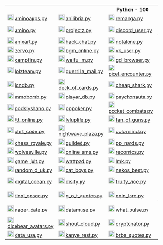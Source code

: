 <body>
  <table>
    <tr> <th colspan="5">Python - 100</th> </tr>
    <tr>
      <td>
        <img src="https://aminoapps.com/static/img/amino-logo-ld.png" height="20px">
        <a href="https://github.com/dee-shar/aminoapps.py"> aminoapps.py </a> </td>
      <td>
        <img src="https://anilibria.app/res/icons/ic_anilibria_white.svg" height="20px">
        <a href="https://github.com/dee-shar/anilibria.py"> anilibria.py </a> </td>
      <td>
        <img src="https://user-images.githubusercontent.com/77536370/229271639-8d9834f9-b983-470b-833b-35ab9496e93d.svg" height="20px">
        <a href="https://github.com/dee-shar/remanga.py"> remanga.py </a> </td>
      <td>
        <img src="https://sun9-66.userapi.com/s/v1/if1/Yaj0rTAS--iQS0Cf_b4Wv3mbHwkjYLRG6MbbwzKqVbg5mL79CHtSJe5OzFm1rTDLKcdfYRxJ.jpg?size=220x220&quality=96&type=album" height="20px">
        <a href="https://github.com/dee-shar/randstuff.py"> randstuff.py </a> </td>
      <td>
        <img src="https://i.postimg.cc/cCm4FTYk/svgexport-1-1.png", height="20px">
        <a href="https://github.com/dee-shar/author_today.py"> author_today.py </a> </td>
    </tr>
    <tr>
      <td>
        <img src="https://pbs.twimg.com/profile_images/1126922506286325761/x4T2PAkG_400x400.png" height="20px">
        <a href="https://github.com/dee-shar/amino.py"> amino.py </a> </td>
      <td>
        <img src="https://play-lh.googleusercontent.com/l85wmjBOqRAwoDaKKO4_aEwjBSZnLTXS52FvlB-yW4Tmp9b48geIM3xcZbBVzNsNQxE" height="20px">
        <a href="https://github.com/dee-shar/projectz.py"> projectz.py </a> </td>
      <td>
        <img src="https://discord.com/assets/847541504914fd33810e70a0ea73177e.ico" height="20px">
        <a href="https://github.com/dee-shar/discord_user.py"> discord_user.py </a> </td>
      <td>
        <img src="https://play-lh.googleusercontent.com/xBMmaATox_2z_rb76UCJjh89iWITz6Ivqq4FyguM6bpi7429suZHIoB-exrAAJkyrQ" height="20px">
        <a href="https://github.com/dee-shar/checkers_online.py"> checkers_online.py </a> </td>
      <td>
        <img src="https://play-lh.googleusercontent.com/TQDa6xjLfzjRV_MtTOsGYHaxEpJ7A5WvEYj7hmTx6bB0Jj6H2tSWiB-cVVT0LDXEaDDP" height="20px">
        <a href="https://github.com/dee-shar/one_h_one_online.py"> one_h_one_online.py </a> </td>
    </tr>
    <tr>
      <td>
        <img src="https://anixart.tv/images/logo.svg" height="20px">
        <a href="https://github.com/dee-shar/anixart.py"> anixart.py </a> </td>
      <td>
        <img src="https://play-lh.googleusercontent.com/UGqSCx96rFlYX_P8YIzUBUo9g-q1J1Ba_dV1z0cxdBhWOmxZQODsPCDT7AQky7lBZA" height="20px">
        <a href="https://github.com/dee-shar/hack_chat.py"> hack_chat.py </a> </td>
      <td>
        <img src="https://web.archive.org/web/20230115155424im_/https://notalone.tv/images/logo.png" height="20px">
        <a href="https://github.com/dee-shar/notalone.py"> notalone.py </a> </td>
      <td>
        <img src="https://upload.wikimedia.org/wikipedia/commons/thumb/4/4e/VK_Compact_Logo.svg/768px-VK_Compact_Logo.svg.png" height="20px">
        <a href="https://github.com/dee-shar/vk_audio.py"> vk_audio.py </a> </td>
      <td>
        <img src="https://drrr.com/apple-touch-icon.png" height="20px">
        <a href="https://github.com/dee-shar/drrr.py"> drrr.py </a> </td>
    </tr>
    <tr>
      <td>
        <img src="https://play-lh.googleusercontent.com/O390Px9RxOiPsFMW6odpciUSpmacvzltXzQcBHLxMld8_PYFoGB7_K_73WJT6kt7hzQ=w240-h480-rw" height="20px">
        <a href="https://github.com/dee-shar/zervo.py"> zervo.py </a> </td>
      <td>
        <img src="https://play-lh.googleusercontent.com/HLpUkrTbePb7ygvmF4_3EZdsPMx7gH8USs5wGqSShjnUvsYBv0OxpgyMBhy_xDN0POWM=s200-rw" height="20px">
        <a href="https://github.com/dee-shar/bgm_online.py"> bgm_online.py </a> </td>
      <td>
        <img src="https://upload.wikimedia.org/wikipedia/commons/thumb/4/4e/VK_Compact_Logo.svg/768px-VK_Compact_Logo.svg.png" height="20px">
        <a href="https://github.com/dee-shar/vk_user.py"> vk_user.py </a> </td>
      <td>
        <img src="https://mcsrvstat.us/img/minecraft.png" height="20px">
        <a href="https://github.com/dee-shar/mcsrvstat.py"> mcsrvstat.py </a> </td>
      <td>
        <img src="https://play-lh.googleusercontent.com/WDoP-Jos3M3Y7Kp5ihcOdYFhf50u_flPHvx2j0YjFh-0cv8aQZo11eDkNo7qFTZWyq29" height="20px">
        <a href="https://github.com/dee-shar/capture.py"> capture.py </a> </td>
    </tr>
    <tr>
      <td>
        <img src="https://campfire.moe/logo512.png" height="20px">
        <a href="https://github.com/dee-shar/campfire.py"> campfire.py </a> </td>
      <td>
        <img src="https://waifu.im/favicon.ico" height="20px">
        <a href="https://github.com/dee-shar/waifu_im.py"> waifu_im.py </a> </td>
      <td>
        <img src="https://gdbrowser.com/assets/coin.png" height="20px">
        <a href="https://github.com/dee-shar/gd_browser.py"> gd_browser.py </a> </td>
      <td>
        <img src="https://crafatar.com/logo.png" height="20px">
        <a href="https://github.com/dee-shar/crafatar.py"> crafatar.py </a> </td>
      <td>
        <img src="https://tetr.io/res/logo.png" height="20px">
        <a href="https://github.com/dee-shar/tetr_io.py"> tetr_io.py </a> </td>
    </tr>
    <tr>
      <td>
        <img src="https://user-images.githubusercontent.com/77536370/217814702-adbdc1d5-dd6f-42e2-a8e3-cda9f428eb51.svg" height="20px">
        <a href="https://github.com/dee-shar/lolzteam.py"> lolzteam.py </a> </td>
      <td>
        <img src="https://img.guerrillamail.com/4/6/f/46f9fd8911b3a915c1fec119e9062d00.png" height="20px">
        <a href="https://github.com/dee-shar/guerrilla_mail.py"> guerrilla_mail.py </a> </td>
      <td>
        <img src="https://github.com/dee-shar/anixart.py/assets/77536370/dba37d92-e9d6-4cd2-af5f-c2e20675bd0a" height="20px">
        <a href="https://github.com/dee-shar/pixel_encounter.py"> pixel_encounter.py </a> </td>
      <td>
        <img src="https://www.chess.com/bundles/web/images/brand/chesscom_pawn.b51896bf.png" height="20px">
        <a href="https://github.com/dee-shar/chess_com.py"> chess_com.py </a> </td>
      <td>
        <img src="https://grustnogram.ru/favicon/apple-icon.png" height="20px">
        <a href="https://github.com/dee-shar/grustnogram.py"> grustnogram.py </a> </td>
    </tr>
    <tr>
      <td>
        <img src="https://services.garmin.com/appsLibraryBusinessServices_v0/rest/apps/c7c2f609-3290-417a-a2b3-30b80ef78f2a/icon/1ee1fcf3-7e16-4bb0-b949-0418df7378ec" height="20px">
        <a href="https://github.com/dee-shar/icndb.py"> icndb.py </a> </td>
      <td>
        <img src="http://deckofcardsapi.com/static/img/favicon/android-chrome-192x192.png" height="20px">
        <a href="https://github.com/dee-shar/deck_of_cards.py"> deck_of_cards.py </a> </td>
      <td>
        <img src="https://www.cheapshark.com/img/logo_text.png?v=1.0" height="20px">
        <a href="https://github.com/dee-shar/cheap_shark.py"> cheap_shark.py </a> </td>
      <td>
        <img src="https://www.gamerpower.com/assets/images/logo.png" height="20px">
        <a href="https://github.com/dee-shar/gamer_power.py"> gamer_power.py </a> </td>
      <td>
        <img src="https://anonfiles.com/static/logo.png" height="20px">
        <a href="https://github.com/dee-shar/anonfiles.py"> anonfiles.py </a> </td>
    </tr>
    <tr>
      <td>
        <img src="https://www.mmobomb.com/logo.png" height="20px">
        <a href="https://github.com/dee-shar/mmobomb.py"> mmobomb.py </a> </td>
      <td>
        <img src="https://playerdb.co/assets/images/logo.svg" height="20px">
        <a href="https://github.com/dee-shar/player_db.py"> player_db.py </a> </td>
      <td>
        <img src="https://psychonauts-api.netlify.app/static/media/psychonauts-logo.741d0b4d.png" height="20px">
        <a href="https://github.com/dee-shar/psychonauts.py"> psychonauts.py </a> </td>
      <td>
        <img src="https://web.archive.org/web/20210716123211im_/https://www.tronalddump.io/img/tronalddump_850x850.png" height="20px">
        <a href="https://github.com/dee-shar/tronald_dump.py"> tronald_dump.py </a> </td>
      <td>
        <img src="https://i.postimg.cc/0yCgF1Bm/19-54-25-logo.png" height="20px">
        <a href="https://github.com/dee-shar/forum_exbo.py"> forum_exbo.py </a> </td>
    </tr>
    <tr>
      <td>
        <img src="https://ideer.ru/icon.svg" height="20px">
        <a href="https://github.com/dee-shar/podslyshano.py"> podslyshano.py </a> </td>
      <td>
        <img src="https://play-lh.googleusercontent.com/GX1HP5GydfzTaAESUW3wluvdFLZLnfYUVfjMJReWb3KOb4BUqS0GbfpOyizVzAPrAD0" height="20px">
        <a href="https://github.com/dee-shar/pppoker.py"> pppoker.py <a> </td>
      <td>
        <img src="https://play-lh.googleusercontent.com/W0x7hw_30A1FONAdPJjf_6zbXCbsLnxqgFF8fhUoUZ4okYPfbLECUDj1vJ2toGlrcBIQ" height="20px">
        <a href="https://github.com/dee-shar/pocket_combats.py"> pocket_combats.py </a> </td>
      <td>
        <img src="https://besplatno-poker.com/wp-content/uploads/2017/03/logo.png" height="20px">
        <a href="https://github.com/dee-shar/poker_arena.py"> poker_arena.py </a> </td>
      <td>
        <img src="https://play-lh.googleusercontent.com/l5qIn_Cvhrte8ynxFbBDwUH0xnC_HsGsMOcypltkKUu6lug6uoAK4lkn6Q2VZkoalPdY" height="20px">
        <a href="https://github.com/dee-shar/gm_online.py"> gm_online.py </a> </td>
    </tr>
    <tr>
      <td>
        <img src="https://play-lh.googleusercontent.com/RBnroz1zv-Q0uMdJwNH90RAqdtp20bJzNITAfX2CxbnvcDcmD9nnpaagk4yrb3cT-0w" height="20px">
        <a href="https://github.com/dee-shar/ttt_online.py"> ttt_online.py </a> </td>
      <td>
        <img src="https://play-lh.googleusercontent.com/XuhLtB92lA2sOXgyMnC5ijCnCSaKJfij0NRbnVTlul_EL1eXmFt1BW67imYe5HlgLQ" height="20px">
        <a href="https://github.com/dee-shar/lvluplife.py"> lvluplife.py </a> </td>
      <td>
        <img src="https://play-lh.googleusercontent.com/zNTRSx2VkiG45oLR6hk5ppUl63aCxgK4gqxMdebnA5xUvWaXI_pVQq8GBQ-fM3mSXTM" height="20px">
        <a href="https://github.com/dee-shar/fan_of_guns.py"> fan_of_guns.py </a> </td>
      <td>
        <img src="https://play-lh.googleusercontent.com/uywltYg71rMi3AwWjLQeo8jIiRF8bZ95uPBcZHoXC8jpZtDA8M98yM78FOAEWPWwX5I" height="20px">
        <a href="https://github.com/dee-shar/hide_online.py"> hide_online.py </a> </td>
      <td>
        <img src="https://github.com/user-attachments/assets/6195de47-f1d4-477f-8f74-84f8741e1af4" height="20px">
        <a href="https://github.com/dee-shar/drrr_chat.py"> drrr_chat.py </a> </td>
    </tr>
    <tr>
      <td>
        <img src="https://images-apilist-fun.sfo2.cdn.digitaloceanspaces.com/shrtco.de_api_api.png" height="20px">
        <a href="https://github.com/dee-shar/shrt_code.py"> shrt_code.py </a> </td>
      <td>
        <img src="https://play-lh.googleusercontent.com/3zfxWSRXQgx_8SAdCySsSYV59EdW8CW0YW-hA7oZSiMnVBpgMG2luQHcVfDmRneRJA" height="20px">
        <a href="https://github.com/dee-shar/nightwave_plaza.py"> nightwave_plaza.py </a> </td>
      <td>
        <img src="http://colormind.io/img/logo_nav.svg" height="20px">
        <a href="https://github.com/dee-shar/colormind.py"> colormind.py </a> </td>
      <td>
        <img src="https://www.freetogame.com/assets/images/freetogame-logo.png" height="20px">
        <a href="https://github.com/dee-shar/free_to_game.py"> free_to_game.py </a> </td>
      <td>
        <img src="https://play-lh.googleusercontent.com/UbVxvDdZuooIGvhVc_jxrTECKHsFIWzX4mUZdkx26Qbc8uzg9_Yvc552QsMOHZqq2A" height="20px">
        <a href="https://github.com/dee-shar/among_chat.py"> among_chat.py </a> </td>
    </tr>
    <tr>
      <td>
        <img src="https://play-lh.googleusercontent.com/Kw2p-ZJ42YJ7KzMswCOlmUXyybn_ozRQzAWuRDYU99yqbK48WHDFKtywcQyIw3FBNQ" height="20px">
        <a href="https://github.com/dee-shar/chess_royale.py"> chess_royale.py </a> </td>
      <td>
        <img src="https://play-lh.googleusercontent.com/6So1NGvRZ1xLq5Y7gjth5jLv9yP_bMkeT4BYYaglZ9tM_oIgoDyEx79PenhceXLwBKpc" height="20px">
        <a href="https://github.com/dee-shar/guilded.py"> guilded.py </a> </td>
      <td>
        <img src="https://static.tildacdn.com/tild3330-3832-4066-a662-303132353330/logo_big.png" height="20px">
        <a href="https://github.com/dee-shar/pp_nards.py"> pp_nards.py </a> </td>
      <td>
        <img src="https://user-images.githubusercontent.com/77536370/209437723-ea36aa95-1ed8-454a-b205-f00330583127.png" height="20px">
        <a href="https://github.com/dee-shar/social_lib.py"> social_lib.py </a> </td>
      <td>
        <img src="https://play-lh.googleusercontent.com/irCKdYt7yTkBngsXhwuXuVaYRX8-v1JL6WEDBaHCj-cA_BsaBVfuarMwGvsjeXevclo=w240-h480-rw" height="20px">
        <a href="https://github.com/dee-shar/vent.py"> vent.py </a> </td>
    </tr>
    <tr>
      <td>
        <img src="https://wolvesville.com/static/media/logo_text.a219eb8e.png" height="20px">
        <a href="https://github.com/dee-shar/wolvesville.py"> wolvesville.py </a> </td>
      <td>
        <img src="https://play-lh.googleusercontent.com/napDdeoQAsGmvzaHVMT_iMRqjvo5tB9uGXkaoxfTDGFcLgqq_A39BD-dpff1fLSKH64=w240-h480-rw" height="20px">
        <a href="https://github.com/dee-shar/online_sms.py"> online_sms.py </a> </td>
      <td>
        <img src="https://user-images.githubusercontent.com/77536370/229271639-8d9834f9-b983-470b-833b-35ab9496e93d.svg" height="20px">
        <a href="https://github.com/dee-shar/recomics.py"> recomics.py </a> </td>
      <td>
        <img src="https://user-images.githubusercontent.com/77536370/229271639-8d9834f9-b983-470b-833b-35ab9496e93d.svg" height="20px">
        <a href="https://github.com/dee-shar/renovels.py"> renovels.py </a> </td>
      <td>
        <img src="https://rps101.pythonanywhere.com/static/apple-touch-icon.png" height="20px">
        <a href="https://github.com/dee-shar/rps101.py"> rps101.py </a> </td>
    </tr>
    <tr>
      <td>
        <img src="https://play-lh.googleusercontent.com/i0mVZnCIXrkka2iEPqfUxm7mmQZeN77uABX_oQ1bt7QZfYDiCKeS7Jk6_nsYoJkBbQ" height="20px">
        <a href="https://github.com/dee-shar/game_jolt.py"> game_jolt.py </a> </td>
      <td>
        <img src="https://static.wattpad.com/image/supportfooterlogo.png" height="20px">
        <a href="https://github.com/dee-shar/wattpad.py"> wattpad.py </a> </td>
      <td>
        <img src="https://play-lh.googleusercontent.com/V3tQSnvUIUtlPJHuadNYfV_IbFHS8KcNMeWqBg2LqyA--QtmITKzFJ5hP2LASdx61A=w240-h480-rw" height="20px">
        <a href="https://github.com/dee-shar/lmk.py"> lmk.py </a> </td>
      <td>
        <img src="https://github.com/user-attachments/assets/9de278b4-6232-4d92-94ca-51497b9f0bc6" height="20px">
        <a href="https://github.com/dee-shar/gasome.py"> gasome.py </a> </td>
      <td>
        <img src="https://dog.ceo/img/dog-api-logo.svg" height="20px">
        <a href="https://github.com/dee-shar/dog_ceo.py"> dog_ceo.py </a> </td>
    </tr>
    <tr>
      <td>
        <img src="https://random-d.uk/static/favicon.png" height="20px">
        <a href="https://github.com/dee-shar/random_d_uk.py"> random_d_uk.py </a> </td>
      <td>
        <img src="https://web.archive.org/web/20230629013940im_/https://catboys.com/favicon.png" height="20px">
        <a href="https://github.com/dee-shar/cat_boys.py"> cat_boys.py </a> </td>
      <td>
        <img src="https://nekos.best/logo.svg" height="20px">
        <a href="https://github.com/dee-shar/nekos_best.py"> nekos_best.py </a> </td>
      <td>
        <img src="https://upload.wikimedia.org/wikipedia/commons/thumb/9/91/Bayfiles_logo.png/250px-Bayfiles_logo.png" height="20px">
        <a href="https://github.com/dee-shar/bayfiles.py"> bayfiles.py </a> </td>
      <td>
        <img src="https://www.apicagent.com/assets/img/favicons/apple-touch-icon.png" height="20px">
        <a href="https://github.com/dee-shar/apic_agent.py"> apic_agent.py </a> </td>
    </tr>
    <tr>
      <td>
        <img src="https://s3.amazonaws.com/statuspage-production/pages-transactional_logos/normal/29246/nt165cuvSgGdvTdII44b" height="20px">
        <a href="https://github.com/dee-shar/digital_ocean.py"> digital_ocean.py </a> </td>
      <td>
        <img src="https://disify.com/img/apple-touch-icon.png" height="20px">
        <a href="https://github.com/dee-shar/disify.py"> disify.py </a> </td>
      <td>
        <img src="https://user-images.githubusercontent.com/77536370/217811322-dee5cbdc-3558-475f-bfe0-abb965599d6d.png" height="20px">
        <a href="https://github.com/dee-shar/fruity_vice.py"> fruity_vice.py </a> </td>
      <td>
        <img src="https://whiskyhunter.net/static/apple-touch-icon-180x180.png" height="20px">
        <a href="https://github.com/dee-shar/whisky_hunter.py"> whisky_hunter.py </a> </td>
      <td>
        <img src="https://icanhazdadjoke.com/static/smile.png" height="20px">
        <a href="https://github.com/dee-shar/icanhazdadjoke.py"> icanhazdadjoke.py </a> </td>
    </tr>
    <tr>
      <td>
        <img src="https://finalspaceapi.com/img/logo.png" height="20px">
        <a href="https://github.com/dee-shar/final_space.py"> final_space.py </a> </td>
      <td>
        <img src="https://gameofthronesquotes.xyz/img/logo.png" height="20px">
        <a href="https://github.com/dee-shar/g_o_t_quotes.py"> g_o_t_quotes.py </a> </td>
      <td>
        <img src="https://www.coinlore.com/cl_logo.webp" height="20px">
        <a href="https://github.com/dee-shar/coin_lore.py"> coin_lore.py </a> </td>
      <td>
        <img src="https://user-images.githubusercontent.com/77536370/194081782-480bbda0-f23c-4c99-8ee9-251f580b3e05.png" height="20px">
        <a href="https://github.com/dee-shar/open_brewery_db.py"> open_brewery_db.py </a> </td>
      <td>
        <img src="https://static.coingecko.com/s/coingecko-logo-8903d34ce19ca4be1c81f0db30e924154750d208683fad7ae6f2ce06c76d0a56.png" height="20px">
        <a href="https://github.com/dee-shar/coin_gecko.py"> coin_gecko.py </a> </td>
    </tr>
    <tr>
      <td>
        <img src="https://date.nager.at/images/logo.png" height="20px">
        <a href="https://github.com/dee-shar/nager_date.py"> nager_date.py </a> </td>
      <td>
        <img src="https://www.datamuse.com/api/datamuse-logo-rgb.png" height="20px">
        <a href="https://github.com/dee-shar/datamuse.py"> datamuse.py </a> </td>
      <td>
        <img src="https://whatpulse.org/images/dashboard/logo.png" height="20px">
        <a href="https://github.com/dee-shar/what_pulse.py"> what_pulse.py </a> </td>
      <td>
        <img src="https://www.uuidtools.com/android-icon-192x192.png" height="20px">
        <a href="https://github.com/dee-shar/uuid_tools.py"> uuid_tools.py </a> </td>
      <td>
        <img src="http://metaphorpsum.com/images/logo.png" height="20px">
        <a href="https://github.com/dee-shar/metaphorpsum.py"> metaphorpsum.py </a> </td>
    </tr>
    <tr>
      <td>
        <img src="https://user-images.githubusercontent.com/77536370/217811216-f78142b1-0ef7-4260-9ab6-d878a6d36e96.png" height="20px">
        <a href="https://github.com/dee-shar/dicebear_avatars.py"> dicebear_avatars.py </a> </td>
      <td>
        <img src="https://user-images.githubusercontent.com/77536370/194083398-1bd6d8ab-d3de-435e-9574-1dcc604189f0.png" height="20px">
        <a href="https://github.com/dee-shar/shout_cloud.py"> shout_cloud.py </a> </td>
      <td>
        <img src="https://camo.githubusercontent.com/f614db8b64928159b3c6a36b3a67eb98ae72f7b1a960096e1c7f35b35a68bd4c/68747470733a2f2f692e706f7374696d672e63632f387a4c516864344a2f69636f6e2d312e706e67" height="20px">
        <a href="https://github.com/dee-shar/cryptonator.py"> cryptonator.py </a> </td>
      <td>
        <img src="https://www.purgomalum.com/images/logo.gif" height="20px">
        <a href="https://github.com/dee-shar/purgomalum.py"> purgomalum.py </a> </td>
      <td>
        <img src="https://www.kwelo.com/images/kwelo_logo.png" height="20px">
        <a href="https://github.com/dee-shar/kwelo.py"> kwelo.py </a> </td>
    </tr>
    <tr>
      <td>
        <img src="https://datausa.io/images/logo_sm.png" height="20px">
        <a href="https://github.com/dee-shar/data_usa.py"> data_usa.py </a> </td>
      <td>
        <img src="https://kanye.rest/icon.png" height="20px">
        <a href="https://github.com/dee-shar/kanye_rest.py"> kanye_rest.py </a> </td>
      <td>
        <img src="https://breakingbadquotes.xyz/img/logo.png" height="20px">
        <a href="https://github.com/dee-shar/brba_quotes.py"> brba_quotes.py </a> </td>
      <td>
        <img src="https://adviceslip.com/app/img/page_thumb.png" height="20px">
        <a href="https://github.com/dee-shar/advice_slip.py"> advice_slip.py </a> </td>
      <td>
        <img src="https://user-images.githubusercontent.com/77536370/217810081-1fbb93f3-3f52-4e59-b318-8567af1196c5.png" height="20px">
        <a href="https://github.com/dee-shar/kimi_quotes.py"> kimi_quotes.py </a> </td>
    </tr>
  </table>
</body
